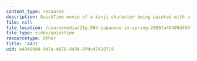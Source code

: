 ```yaml
---
content_type: resource
description: QuickTime movie of a kanji character being painted with a brush.
file: null
file_location: /coursemedia/21g-504-japanese-iv-spring-2009/a49489d4947a4678943b8fdc47428719_4421.mov
file_type: video/quicktime
resourcetype: Other
title: '4421'
uid: a49489d4-947a-4678-943b-8fdc47428719
---
```

